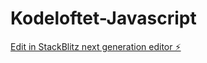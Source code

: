 # Kodeloftet-Javascript

[Edit in StackBlitz next generation editor ⚡️](https://stackblitz.com/~/github.com/AndereX-dev/Kodeloftet-Javascript)